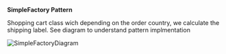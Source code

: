 **SimpleFactory Pattern**

Shopping cart class wich depending on the order country, we calculate the shipping label. See diagram to understand pattern implmentation

![SimpleFactoryDiagram](https://user-images.githubusercontent.com/11037848/146413290-ba53513f-847c-4ad3-ac45-b967e9b41b68.png)
